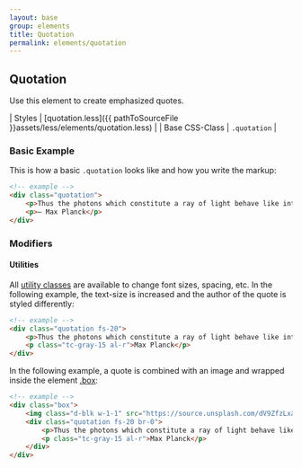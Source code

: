 ```yaml
---
layout: base
group: elements
title: Quotation
permalink: elements/quotation
---
```


## Quotation

Use this element to create emphasized quotes.

| Styles         | [quotation.less]({{ pathToSourceFile }}assets/less/elements/quotation.less) |
| Base CSS-Class | `.quotation`                                                                |

### Basic Example

This is how a basic `.quotation` looks like and how you write the markup:

```html
<!-- example -->
<div class="quotation">
    <p>Thus the photons which constitute a ray of light behave like intelligent human beings: out of all possible curves, they always select the one which will take them most quickly to their goal.</p>
    <p>– Max Planck</p>
</div>
```

### Modifiers

#### Utilities

All [utility classes](/utilities/) are available to change font sizes, spacing, etc. In the following example, the text-size is increased and the author of the quote is styled differently:

```html
<!-- example -->
<div class="quotation fs-20">
    <p>Thus the photons which constitute a ray of light behave like intelligent human beings: out of all possible curves, they always select the one which will take them most quickly to their goal.</p>
    <p class="tc-gray-15 al-r">Max Planck</p>
</div>
```

In the following example, a quote is combined with an image and wrapped inside the element [.box](/elements/box.html):

```html
<!-- example -->
<div class="box">
    <img class="d-blk w-1-1" src="https://source.unsplash.com/dV9ZfzLxaQ4/700x400" alt="" />
    <div class="quotation fs-20 br-0">
        <p>Thus the photons which constitute a ray of light behave like intelligent human beings: out of all possible curves, they always select the one which will take them most quickly to their goal.</p>
        <p class="tc-gray-15 al-r">Max Planck</p>
    </div>
</div>
```